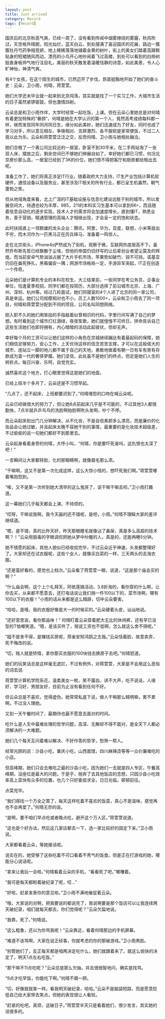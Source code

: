 ```yaml
---
layout: post
title: Just arrived
category: Record
tags: [Record]
---
```



国庆后的北京秋高气爽，已经一周了，没有看到传闻中烟雾缭绕的雾霾，秋风吹过，天空格外晴朗，阳光灿烂，蓝天白云，到处摆满了喜迎国庆的花展，路边一簇簇牡丹芍药争相竞妍，地上稀稀落落地铺着金黄的树叶，街上的美女们踏着高跟鞋贴身的短裙随风而动，漂亮的小鸟开心地吵闹着飞过高楼，到处可以看到的白杨树挺直身板帅气地行注目礼，美丽的秋天散发着温暖恬静的诗意，如此美景，令人心旷神怡，神清气爽。

有4个女孩，在这个陌生的城市，已然迈开了步伐，昂首挺胸地开始了她们的奋斗史：云朵，卫小雨，何晴，蒋萱萱。

她们大学还未毕业就一起来到北京闯荡，其实就是找了一个实习工作，大城市生活的日子虽然紧锣密鼓，但也激情四射。

云朵总是和卫小雨作伴，大学时经常一起吃饭，上课。但在云朵心里她总是对何晴有着更加特殊的“眷顾”，何晴是她在大学认识的第一个人，竟然高考成绩每科都一样，继而发现同年同月同日生，缘分如此美妙，她们迅速成为了好友，同时也成了学习对手，所以意见相左、争锋相对、言辞激烈、各不服软是家常便饭，不过二人竟以此为乐。云朵和蒋萱萱泛泛之交，反而何晴、卫小雨与她相处融洽。

她们合租了一个离公司比较近的一居室，卧室不到30平米，在二手网站淘了一张双人床，摆放之后，剩余空间已不够她们伸展自如了，幸好她们都已习惯，何况北京房价那么高，一居室已经到了3K的价位，她们恨不得把客厅和厨房都给租出去呢。

准备工作了，她们将真正涉足IT行业。随着政府大力支持，IT生产业包括计算机软硬件，通信设备以及服务业，甚至涉及IT相关的所有行业，都已呈生机盎然，朝气蓬勃之势。

但从地域角度来看，北上广深的IT基础设施与信息化建设远胜于别的城市，所以发展空间大，待遇也较为丰厚，985，211的本科实习生基本可以拿到6K+，而且随着信息自动化的逐步实现，技术人才的需求将会加速度增长，直到懂IT，熟悉业务，善于营销，精通管理的高端人才相继出现，才会呈一定的饱和状态。  

此时扶摇直上一领群雄的龙头企业：腾讯，阿里，华为，百度，联想，小米等层出不穷，而木河作为一匹黑马正在厉兵秣马，准备着一鸣惊人。

走在北京街头，iPhone4s俨然成为了街机，观察于微，互联网热度居高不下。虽然乔布斯先哲已经飘散于尘埃，但他的帝国仍旧抒写的让后辈创业者望尘莫及的辉煌。而当前安卓气势汹汹占据了大片手机市场，苹果势如破竹、锐不可挡，诺基亚仍旧在垂死挣扎，黑莓偏安一隅；网游市场格局一定，手游异军突起，IT正在创造一个传奇。

云朵她们是计算机专业的本科在校生，大三结束前，一些同学在考公务员，企事业单位，恰逢夏季校招，同学们都在投简历，大部分选择了前沿城市北京、上海、广州、深圳、杭州等。经过几轮面试，她们同寝室的4个人进了北京的同一家公司，真是幸运。她们公司规模相对也不小，员工人数1000+，云朵和卫小雨去了同一项目，何晴和蒋萱萱分配到不同的项目，公司名叫同想网络。

刚入职不久的她们用笨拙的手指敲着似曾相识的代码，字里行间写满了自己的梦想。有时看到这个城市灯红酒绿，夜夜笙歌，她们就惶惶不可终日，拼命告诉自己这些生活她们也即将拥有，内心暗暗的活动此起彼伏，但却无声。

幸好每个月的工资可以让她们这样的小角色在京城继续蹦达有着最起码的保障，她们相信足够努力，安心工作，上天优待这样的信念苦苦支撑，才可以在这般偌大的城市，连站立一脚的地儿都不属于自己的天地，勇敢地做着有朝一日有车有房有存款成为富一代的奢侈梦魇。她们坚信，此处虽不是她们的终点，但定是她们人生的转折点。每日兴奋、乐呵，自觉充实。

诚然喜欢这个地方，打心眼里觉得这是她们的地盘。

已经上班半个多月了，云朵还是不习惯早起。

“几点了，还不起床，上班都要迟到了。”何晴埋怨的口吻在喊云朵呢。

云朵已经做很大的努力了，但让她8点前起床几乎是不可能的，不过其他3人都很勤快，7点半就乒乒乓乓的洗脸啊拍脸啊吹头发啊，吵个不停。

而云朵起床到出门几分钟解决，从不化妆，不是自信素颜多么漂亮，而是廉价的化妆品会让她过敏，并且起床太晚不容她干别的事情，最重要的是化妆技术超级差，不过偷偷的说一句她们都好不到那里去。

云朵起身看着身旁的何晴，大呼小叫，“何晴，你是要吓死谁吗，这仇恨也太深了吧！”

一言瞬间让大家都转脸，化的那眼睛啊，就像眉毛那么浓。

“干嘛啊，这又不是第一次化成这样，这么大惊小怪的，想吓死我们啊。”蒋萱萱嘟着嘴抱怨到。

“唉，又不是第一次听到她大清早的这么鬼哭了，该干嘛干嘛去呗。”卫小雨打趣道。

这一幕她们几乎每天都会上演，不待烦的。

“哎呀，干嘛说我啊，我今天画的还不错呢，是吧，小雨。”何晴不理睬大家的差评继续道。

“嗯，是不错，真的比昨天好，昨天那眼睫毛就像沾了鼻屎，真是多么高超的技术啊？！”云朵用狠毒的字眼调侃把她从梦中吵醒的人，真是的，还能再睡5分钟。

她不情愿的起床，其他人貌似已经收拾完毕，不过云朵近乎神速，头发都整理好了。大家却还在试衣服呢，这些个女人，就像买白菜的一样，三天两头的去淘衣服。

“还是蛮好看的，感觉也上档次。”云朵看了蒋萱萱一眼，说道，“这是那个庙会买的啊？”

“什么庙会啊，这个上个礼拜天，阿依莲搞活动，3.8折淘的，看你穿的什么啊，让你去买，从来都不愿意去，还打电话说让我们捎一件100以下的，菜市场啊，哪有100以下的衣服！”小雨的话从来都是这么精辟，切中云朵要害。

“哈哈，是哦，我的衣服好像是大一的时候买的。”云朵硬着头皮，讪讪地说。

“还好意思说，看你那品味！” 何晴盯着云朵穿着肥大无比的休闲裤，还有早已没型的T恤嘲笑道。“嗯，是该买件了，按说工资也不低啊，怎么就这么舍不得呢。”

“姐不是舍不得，是赚钱买房呢，燕雀安知鸿鹄之志哉。”云朵恬着脸，故意卖弄，死不悔改的说。

“切，贱人就是矫情，拿你那买衣服的100块钱去换房子去吧。”何晴怒道。

她们的玩笑话总是这样毫无遮拦，不过有例外，对蒋萱萱，大家是不会用这么恶俗的词去说.

蒋萱萱计算机学院系花，温柔美女一枚，笑不露齿，讲不大声，吃不说话，人缘好，学习好，男朋友好，目前为止没有看到任何不好。

但云朵总是不喜欢，觉得虚伪，她常常私底下说，做人干嘛那么精明嘛，累不累啊。不过没人理她。

又到一天午餐时间了，最期待也最不愿意去面对的时间。

吃什么是人生中最难处理的哲学问题，高深、无解却不得不面对，是全天下人都必须解决的一大难题。

她们几个每天互问着难以解决、不好作答的哲学，愁煞一帮人。

经常光顾的店：沙县小吃，重庆小吃，山西面馆，四川麻辣烫等等一众价廉难吃的小店。

但高峰期，她们只会去难吃之最的沙县小吃，因为她们一去就是四人专区，午餐高峰期，没座位是最大的问题。于是乎，抛弃了去其他饭店的念想，只因沙县小吃效率高上菜快有众多的位置，也几个只好委屈求全，日日光临，顿顿前往。

点菜完毕。

“我们得找一个万全之策了，每天这样吃着不喜欢的饭菜，真心不是滋味，感觉再也不会再爱了。”何晴无奈的说。

“是啊，要不咱们早点吃或者晚点吃，避开这个万人区。”蒋萱萱说道。

“这也是个好办法，然后这几家店都去一下，选一家比较好的固定下来。”卫小雨说。

大家都看着云朵，等她接话呢。

说实在的，她受够了这些吃着不可口看着不秀气的饭食。但是正在打游戏的她，哪能分心说话呢。

“拿来让我玩一会啦。”何晴看着云朵的手机，“看看死了吧，”嘟囔着。

“我可是每天都盼着破纪录了呢，哎...”

“好啦，赶紧发表你的意见啦。”卫小雨不满地催促着云朵。

“哦，大家说的对啊，把我要说的都说完了，我说啊要是那个饭店可以让我连续两天破纪录，咱们就每天都去，你们觉得呢？”云朵欠扁地说。

“我靠，死了。”何晴说。

“这么粗鲁，还以为你骂我呢！”云朵靠近，看着何晴那边的手机屏幕。

“难道不该骂啊，大家在说正经事，你就考虑的你的那破游戏。”卫小雨黑脸。

“别管她们了，反正每天都是咱两决定吃什么，她们就跟着来了。就这么愉快的决定了，明天1点左右吃饭。”

“那干嘛不11点吃呢？”云朵总是那么欠抽，并且很弱智地问，确实是找骂。

“9点才吃早饭，你能吃下啊。”何晴不屑一顾。

“切，好像就我笨一样。看我明天破纪录，哈哈。”云朵不是脑袋短路，而是愿意贬低自己给大家带去笑点，但她的表现很让人看轻。

“赶紧的吃吧，真烦，这破日子。”蒋萱萱半天只是看着她们，很少发言，其实她的话很多的。
